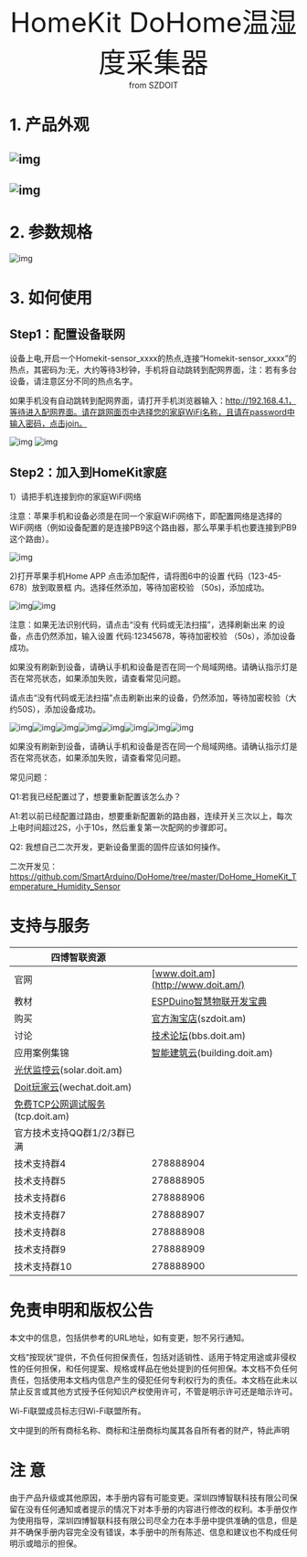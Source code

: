  <center> <font size=10> HomeKit DoHome温湿度采集器 </font></center>

<center> from SZDOIT </center>

# 1. 产品外观

## ![img](wps2.jpg) 

 

##  

## ![img](wps3.jpg) 

# 2. 参数规格

![img](wps4.jpg)

# 3. 如何使用

## Step1：配置设备联网

设备上电,开启一个Homekit-sensor_xxxx的热点,连接“Homekit-sensor_xxxx”的热点，其密码为:无，大约等待3秒钟，手机将自动跳转到配网界面，注：若有多台设备，请注意区分不同的热点名字。

如果手机没有自动跳转到配网界面，请打开手机浏览器输入：http://192.168.4.1，等待进入配网界面。请在跳网面页中选择您的家庭WiFi名称，且请在password中输入密码，点击join。

![img](wps5.jpg) ![img](wps6.jpg)

## Step2：加入到HomeKit家庭

1）请把手机连接到你的家庭WiFi网络

注意：苹果手机和设备必须是在同一个家庭WiFi网络下，即配置网络是选择的WiFi网络（例如设备配置的是连接PB9这个路由器，那么苹果手机也要连接到PB9这个路由）。

![img](wps7.jpg) 

 

2)打开苹果手机Home APP 点击添加配件，请将图6中的设置 代码（123-45-678）放到取景框 内。选择任然添加，等待加密校验 （50s)，添加成功。

 

![img](wps8.jpg)![img](wps9.jpg) 

 

 

 

 

注意：如果无法识别代码，请点击“没有 代码或无法扫描”，选择刷新出来 的设备，点击仍然添加，输入设置 代码:12345678，等待加密校验 （50s），添加设备成功。

如果没有刷新到设备，请确认手机和设备是否在同一个局域网络。请确认指示灯是否在常亮状态，如果添加失败，请查看常见问题。

请点击“没有代码或无法扫描”点击刷新出来的设备，仍然添加，等待加密校验（大约50S），添加设备成功。

![img](wps10.jpg)![img](wps11.jpg)![img](wps12.jpg)![img](wps13.jpg)![img](wps14.jpg)![img](wps15.jpg)![img](wps16.jpg)![img](wps17.jpg) 

如果没有刷新到设备，请确认手机和设备是否在同一个局域网络。请确认指示灯是否在常亮状态，如果添加失败，请查看常见问题。

常见问题：

Q1:若我已经配置过了，想要重新配置该怎么办？

A1:若以前已经配置过路由，想要重新配置新的路由器，连续开关三次以上，每次上电时间超过2S，小于10s，然后重复第一次配网的步骤即可。

Q2: 我想自己二次开发，更新设备里面的固件应该如何操作。

二次开发见：https://github.com/SmartArduino/DoHome/tree/master/DoHome_HomeKit_Temperature_Humidity_Sensor

# 支持与服务

| 四博智联资源                                           |                                                              |
| ------------------------------------------------------ | ------------------------------------------------------------ |
| 官网                                                   | [www.doit.am](http://www.doit.am/)                           |
| 教材                                                   | [ESPDuino智慧物联开发宝典](https://item.taobao.com/item.htm?spm=a1z10.3-c.w4002-7420449993.9.Bgp1Ll&id=520583000610) |
| 购买                                                   | [官方淘宝店](https://szdoit.taobao.com/)(szdoit.am)          |
| 讨论                                                   | [技术论坛](http://bbs.doit.am/forum.php)(bbs.doit.am)        |
| 应用案例集锦                                           | [智能建筑云](http://building.doit.am)(building.doit.am)      |
| [光伏监控云](http://solar.doit.am)(solar.doit.am)      |                                                              |
| [Doit玩家云](http://wechat.doit.am)(wechat.doit.am)    |                                                              |
| [免费TCP公网调试服务](http://tcp.doit.am)(tcp.doit.am) |                                                              |
| 官方技术支持QQ群1/2/3群已满                            |                                                              |
| 技术支持群4                                            | 278888904                                                    |
| 技术支持群5                                            | 278888905                                                    |
| 技术支持群6                                            | 278888906                                                    |
| 技术支持群7                                            | 278888907                                                    |
| 技术支持群8                                            | 278888908                                                    |
| 技术支持群9                                            | 278888909                                                    |
| 技术支持群10                                           | 278888900                                                    |



# 免责申明和版权公告

本文中的信息，包括供参考的URL地址，如有变更，恕不另行通知。 

文档“按现状”提供，不负任何担保责任，包括对适销性、适用于特定用途或非侵权性的任何担保，和任何提案、规格或样品在他处提到的任何担保。本文档不负任何责任，包括使用本文档内信息产生的侵犯任何专利权行为的责任。本文档在此未以禁止反言或其他方式授予任何知识产权使用许可，不管是明示许可还是暗示许可。 

Wi-Fi联盟成员标志归Wi-Fi联盟所有。

文中提到的所有商标名称、商标和注册商标均属其各自所有者的财产，特此声明 

# 注 意

由于产品升级或其他原因，本手册内容有可能变更。深圳四博智联科技有限公司保留在没有任何通知或者提示的情况下对本手册的内容进行修改的权利。本手册仅作为使用指导，深圳四博智联科技有限公司尽全力在本手册中提供准确的信息，但是并不确保手册内容完全没有错误，本手册中的所有陈述、信息和建议也不构成任何明示或暗示的担保。

 